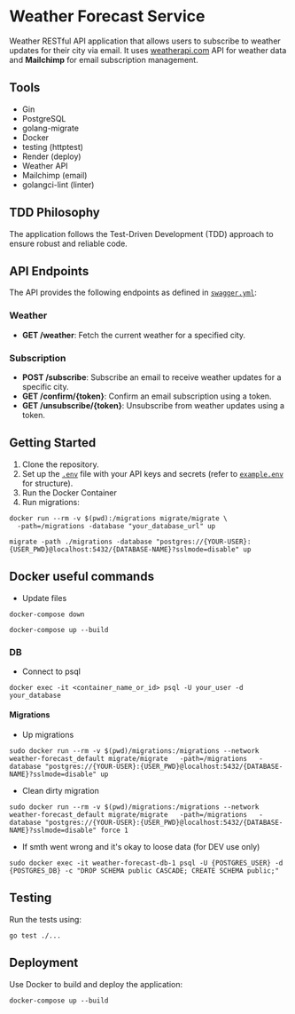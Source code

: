# Weather Forecast Service

Weather RESTful API application that allows users to subscribe to weather updates for their city via email. It uses [weatherapi.com](https://www.weatherapi.com/) API for weather data and <b>Mailchimp</b> for email subscription management.

## Tools
* Gin
* PostgreSQL
* golang-migrate
* Docker
* testing (httptest)
* Render (deploy)
* Weather API 
* Mailchimp (email)
* golangci-lint (linter)

## TDD Philosophy
The application follows the Test-Driven Development (TDD) approach to ensure robust and reliable code.

## API Endpoints
The API provides the following endpoints as defined in [`swagger.yml`](swagger.yml):

### Weather
- **GET /weather**: Fetch the current weather for a specified city.

### Subscription
- **POST /subscribe**: Subscribe an email to receive weather updates for a specific city.
- **GET /confirm/{token}**: Confirm an email subscription using a token.
- **GET /unsubscribe/{token}**: Unsubscribe from weather updates using a token.

## Getting Started
1. Clone the repository.
2. Set up the [`.env`](.env) file with your API keys and secrets (refer to [`example.env`](example.env) for structure).
3. Run the Docker Container
4. Run migrations:
```
docker run --rm -v $(pwd):/migrations migrate/migrate \
  -path=/migrations -database "your_database_url" up

migrate -path ./migrations -database "postgres://{YOUR-USER}:{USER_PWD}@localhost:5432/{DATABASE-NAME}?sslmode=disable" up
```

## Docker useful commands
* Update files
```
docker-compose down
```
```
docker-compose up --build
```

### DB
* Connect to psql
```
docker exec -it <container_name_or_id> psql -U your_user -d your_database
```

#### Migrations
* Up migrations
```
sudo docker run --rm -v $(pwd)/migrations:/migrations --network weather-forecast_default migrate/migrate   -path=/migrations   -database "postgres://{YOUR-USER}:{USER_PWD}@localhost:5432/{DATABASE-NAME}?sslmode=disable" up
```

* Clean dirty migration
```
sudo docker run --rm -v $(pwd)/migrations:/migrations --network weather-forecast_default migrate/migrate   -path=/migrations   -database "postgres://{YOUR-USER}:{USER_PWD}@localhost:5432/{DATABASE-NAME}?sslmode=disable" force 1
```

* If smth went wrong and it's okay to loose data (for DEV use only)
```
sudo docker exec -it weather-forecast-db-1 psql -U {POSTGRES_USER} -d {POSTGRES_DB} -c "DROP SCHEMA public CASCADE; CREATE SCHEMA public;"
```



## Testing
Run the tests using:
```
go test ./...
```

## Deployment
Use Docker to build and deploy the application:
```
docker-compose up --build
```
